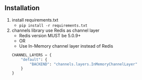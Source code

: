 ## Installation

1. install requirements.txt
   - `pip install -r requirements.txt`
2. channels library use Redis as channel layer
   - Redis version MUST be 5.0.9+
   - OR
   - Use In-Memory channel layer instead of Redis
    ```python 
    CHANNEL_LAYERS = {
        "default": {
            "BACKEND": "channels.layers.InMemoryChannelLayer"
        }
    }
    ```